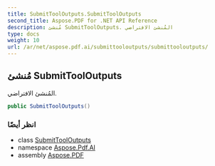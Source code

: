 ```yaml
---
title: SubmitToolOutputs.SubmitToolOutputs
second_title: Aspose.PDF for .NET API Reference
description: مُنشئ SubmitToolOutputs. المُنشئ الافتراضي
type: docs
weight: 10
url: /ar/net/aspose.pdf.ai/submittooloutputs/submittooloutputs/
---
```

## مُنشئ SubmitToolOutputs

المُنشئ الافتراضي.

```csharp
public SubmitToolOutputs()
```

### انظر أيضًا

* class [SubmitToolOutputs](../)
* namespace [Aspose.Pdf.AI](../../../aspose.pdf.ai/)
* assembly [Aspose.PDF](../../../)
